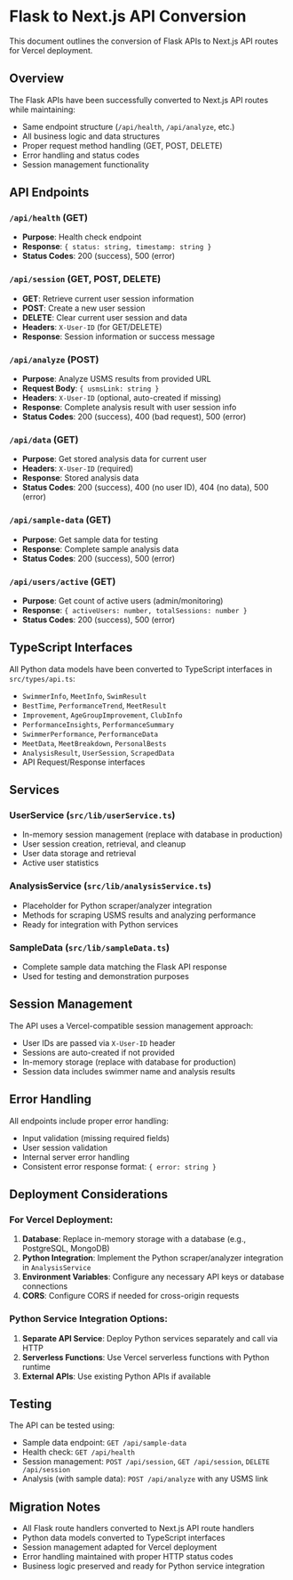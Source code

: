 # Flask to Next.js API Conversion

This document outlines the conversion of Flask APIs to Next.js API routes for Vercel deployment.

## Overview

The Flask APIs have been successfully converted to Next.js API routes while maintaining:
- Same endpoint structure (`/api/health`, `/api/analyze`, etc.)
- All business logic and data structures
- Proper request method handling (GET, POST, DELETE)
- Error handling and status codes
- Session management functionality

## API Endpoints

### `/api/health` (GET)
- **Purpose**: Health check endpoint
- **Response**: `{ status: string, timestamp: string }`
- **Status Codes**: 200 (success), 500 (error)

### `/api/session` (GET, POST, DELETE)
- **GET**: Retrieve current user session information
- **POST**: Create a new user session
- **DELETE**: Clear current user session and data
- **Headers**: `X-User-ID` (for GET/DELETE)
- **Response**: Session information or success message

### `/api/analyze` (POST)
- **Purpose**: Analyze USMS results from provided URL
- **Request Body**: `{ usmsLink: string }`
- **Headers**: `X-User-ID` (optional, auto-created if missing)
- **Response**: Complete analysis result with user session info
- **Status Codes**: 200 (success), 400 (bad request), 500 (error)

### `/api/data` (GET)
- **Purpose**: Get stored analysis data for current user
- **Headers**: `X-User-ID` (required)
- **Response**: Stored analysis data
- **Status Codes**: 200 (success), 400 (no user ID), 404 (no data), 500 (error)

### `/api/sample-data` (GET)
- **Purpose**: Get sample data for testing
- **Response**: Complete sample analysis data
- **Status Codes**: 200 (success), 500 (error)

### `/api/users/active` (GET)
- **Purpose**: Get count of active users (admin/monitoring)
- **Response**: `{ activeUsers: number, totalSessions: number }`
- **Status Codes**: 200 (success), 500 (error)

## TypeScript Interfaces

All Python data models have been converted to TypeScript interfaces in `src/types/api.ts`:

- `SwimmerInfo`, `MeetInfo`, `SwimResult`
- `BestTime`, `PerformanceTrend`, `MeetResult`
- `Improvement`, `AgeGroupImprovement`, `ClubInfo`
- `PerformanceInsights`, `PerformanceSummary`
- `SwimmerPerformance`, `PerformanceData`
- `MeetData`, `MeetBreakdown`, `PersonalBests`
- `AnalysisResult`, `UserSession`, `ScrapedData`
- API Request/Response interfaces

## Services

### UserService (`src/lib/userService.ts`)
- In-memory session management (replace with database in production)
- User session creation, retrieval, and cleanup
- User data storage and retrieval
- Active user statistics

### AnalysisService (`src/lib/analysisService.ts`)
- Placeholder for Python scraper/analyzer integration
- Methods for scraping USMS results and analyzing performance
- Ready for integration with Python services

### SampleData (`src/lib/sampleData.ts`)
- Complete sample data matching the Flask API response
- Used for testing and demonstration purposes

## Session Management

The API uses a Vercel-compatible session management approach:
- User IDs are passed via `X-User-ID` header
- Sessions are auto-created if not provided
- In-memory storage (replace with database for production)
- Session data includes swimmer name and analysis results

## Error Handling

All endpoints include proper error handling:
- Input validation (missing required fields)
- User session validation
- Internal server error handling
- Consistent error response format: `{ error: string }`

## Deployment Considerations

### For Vercel Deployment:
1. **Database**: Replace in-memory storage with a database (e.g., PostgreSQL, MongoDB)
2. **Python Integration**: Implement the Python scraper/analyzer integration in `AnalysisService`
3. **Environment Variables**: Configure any necessary API keys or database connections
4. **CORS**: Configure CORS if needed for cross-origin requests

### Python Service Integration Options:
1. **Separate API Service**: Deploy Python services separately and call via HTTP
2. **Serverless Functions**: Use Vercel serverless functions with Python runtime
3. **External APIs**: Use existing Python APIs if available

## Testing

The API can be tested using:
- Sample data endpoint: `GET /api/sample-data`
- Health check: `GET /api/health`
- Session management: `POST /api/session`, `GET /api/session`, `DELETE /api/session`
- Analysis (with sample data): `POST /api/analyze` with any USMS link

## Migration Notes

- All Flask route handlers converted to Next.js API route handlers
- Python data models converted to TypeScript interfaces
- Session management adapted for Vercel deployment
- Error handling maintained with proper HTTP status codes
- Business logic preserved and ready for Python service integration 